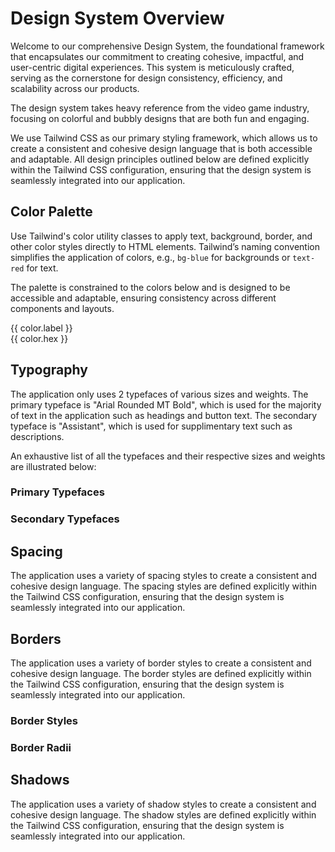 <script setup>
  import tailwindConfig from '@app/tailwind.config.js'

  const colors = Object.entries(tailwindConfig.theme.colors).flatMap(([colorKey, colorValue]) => {
    if (typeof colorValue === 'object') {
      return Object.entries(colorValue).map(([shadeKey, hexValue]) => {
        const label = shadeKey === 'DEFAULT' ? colorKey : `${colorKey}-${shadeKey}`;
        return { label, hex: hexValue };
      });
    } else {
      return [{ label: colorKey, hex: colorValue }];
    }
  })
</script>

# Design System Overview

Welcome to our comprehensive Design System, the foundational framework that encapsulates our commitment to creating cohesive, impactful, and user-centric digital experiences. This system is meticulously crafted, serving as the cornerstone for design consistency, efficiency, and scalability across our products.

The design system takes heavy reference from the video game industry, focusing on colorful and bubbly designs that are both fun and engaging.

We use Tailwind CSS as our primary styling framework, which allows us to create a consistent and cohesive design language that is both accessible and adaptable. All design principles outlined below are defined explicitly within the Tailwind CSS configuration, ensuring that the design system is seamlessly integrated into our application.

## Color Palette

Use Tailwind's color utility classes to apply text, background, border, and other color styles directly to HTML elements.
Tailwind’s naming convention simplifies the application of colors, e.g., `bg-blue` for backgrounds or `text-red` for text.

The palette is constrained to the colors below and is designed to be accessible and adaptable, ensuring consistency across different components and layouts.

<div class="grid grid-cols-7 gap-2 py-10">
  <div v-for="color in colors" :key="color.label">
      <div class=" w-full h-12 rounded-[8px]" :style="{ backgroundColor: color.hex }"></div>
      <div class="font-medium text-sm text-grey-dark">{{ color.label }}</div>
      <div class="text-xs text-grey">{{ color.hex }}</div>
    </div>
</div>

## Typography

The application only uses 2 typefaces of various sizes and weights. The primary typeface is "Arial Rounded MT Bold", which is used for the majority of text in the application such as headings and button text. The secondary typeface is "Assistant", which is used for supplimentary text such as descriptions.

An exhaustive list of all the typefaces and their respective sizes and weights are illustrated below:

### Primary Typefaces

### Secondary Typefaces

## Spacing

The application uses a variety of spacing styles to create a consistent and cohesive design language. The spacing styles are defined explicitly within the Tailwind CSS configuration, ensuring that the design system is seamlessly integrated into our application.

## Borders

The application uses a variety of border styles to create a consistent and cohesive design language. The border styles are defined explicitly within the Tailwind CSS configuration, ensuring that the design system is seamlessly integrated into our application.

### Border Styles

### Border Radii

## Shadows

The application uses a variety of shadow styles to create a consistent and cohesive design language. The shadow styles are defined explicitly within the Tailwind CSS configuration, ensuring that the design system is seamlessly integrated into our application.

